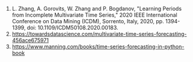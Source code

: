 1. L. Zhang, A. Gorovits, W. Zhang and P. Bogdanov, "Learning Periods from Incomplete Multivariate Time Series," 2020 IEEE International Conference on Data Mining (ICDM), Sorrento, Italy, 2020, pp. 1394-1399, doi: 10.1109/ICDM50108.2020.00183.
1. https://towardsdatascience.com/multivariate-time-series-forecasting-456ace675971
1. https://www.manning.com/books/time-series-forecasting-in-python-book